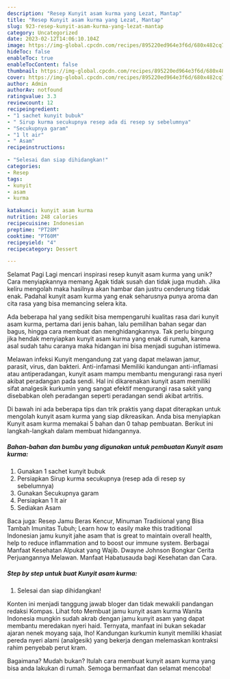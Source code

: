 ```yaml
---
description: "Resep Kunyit asam kurma yang Lezat, Mantap"
title: "Resep Kunyit asam kurma yang Lezat, Mantap"
slug: 923-resep-kunyit-asam-kurma-yang-lezat-mantap
category: Uncategorized
date: 2023-02-12T14:06:10.104Z
image: https://img-global.cpcdn.com/recipes/895220ed964e3f6d/680x482cq70/kunyit-asam-kurma-foto-resep-utama.jpg
hideToc: false
enableToc: true
enableTocContent: false
thumbnail: https://img-global.cpcdn.com/recipes/895220ed964e3f6d/680x482cq70/kunyit-asam-kurma-foto-resep-utama.jpg
cover: https://img-global.cpcdn.com/recipes/895220ed964e3f6d/680x482cq70/kunyit-asam-kurma-foto-resep-utama.jpg
author: Admin
authorAv: notfound
ratingvalue: 3.3
reviewcount: 12
recipeingredient:
- "1 sachet kunyit bubuk"
- " Sirup kurma secukupnya resep ada di resep sy sebelumnya"
- "Secukupnya garam"
- "1 lt air"
- " Asam"
recipeinstructions:

- "Selesai dan siap dihidangkan!"
categories:
- Resep
tags:
- kunyit
- asam
- kurma

katakunci: kunyit asam kurma 
nutrition: 248 calories
recipecuisine: Indonesian
preptime: "PT28M"
cooktime: "PT60M"
recipeyield: "4"
recipecategory: Dessert

---
```



Selamat Pagi Lagi mencari inspirasi resep kunyit asam kurma yang unik? Cara menyiapkannya memang Agak tidak susah dan tidak juga mudah. Jika keliru mengolah maka hasilnya akan hambar dan justru cenderung tidak enak. Padahal kunyit asam kurma yang enak seharusnya punya aroma dan cita rasa yang bisa memancing selera kita.


Ada beberapa hal yang sedikit bisa mempengaruhi kualitas rasa dari kunyit asam kurma, pertama dari jenis bahan, lalu pemilihan bahan segar dan bagus, hingga cara membuat dan menghidangkannya. Tak perlu bingung jika hendak menyiapkan kunyit asam kurma yang enak di rumah, karena asal sudah tahu caranya maka hidangan ini bisa menjadi suguhan istimewa.

Melawan infeksi Kunyit mengandung zat yang dapat melawan jamur, parasit, virus, dan bakteri. Anti-infamasi Memiliki kandungan anti-inflamasi atau antiperadangan, kunyit asam mampu membantu mengurangi rasa nyeri akibat peradangan pada sendi. Hal ini dikarenakan kunyit asam memiliki sifat analgesik kurkumin yang sangat efektif mengurangi rasa sakit yang disebabkan oleh peradangan seperti peradangan sendi akibat artritis.


Di bawah ini ada beberapa tips dan trik praktis yang dapat diterapkan untuk mengolah kunyit asam kurma yang siap dikreasikan. Anda bisa menyiapkan Kunyit asam kurma memakai 5 bahan dan 0 tahap pembuatan. Berikut ini langkah-langkah dalam membuat hidangannya.

<!--inarticleads1-->

##### Bahan-bahan dan bumbu yang digunakan untuk pembuatan Kunyit asam kurma:

1. Gunakan 1 sachet kunyit bubuk
1. Persiapkan  Sirup kurma secukupnya (resep ada di resep sy sebelumnya)
1. Gunakan Secukupnya garam
1. Persiapkan 1 lt air
1. Sediakan  Asam


Baca juga: Resep Jamu Beras Kencur, Minuman Tradisional yang Bisa Tambah Imunitas Tubuh; Learn how to easily make this traditional Indonesian jamu kunyit jahe asam that is great to maintain overall health, help to reduce inflammation and to boost our immune system. Berbagai Manfaat Kesehatan Alpukat yang Wajib. Dwayne Johnson Bongkar Cerita Perjuangannya Melawan. Manfaat Habatusauda bagi Kesehatan dan Cara. 

<!--inarticleads2-->

##### Step by step untuk buat Kunyit asam kurma:


1. Selesai dan siap dihidangkan!

Konten ini menjadi tanggung jawab bloger dan tidak mewakili pandangan redaksi Kompas. Lihat foto Membuat jamu kunyit asam kurma Wanita Indonesia mungkin sudah akrab dengan jamu kunyit asam yang dapat membantu meredakan nyeri haid. Ternyata, manfaat ini bukan sekadar ajaran nenek moyang saja, lho! Kandungan kurkumin kunyit memiliki khasiat pereda nyeri alami (analgesik) yang bekerja dengan melemaskan kontraksi rahim penyebab perut kram. 

Bagaimana? Mudah bukan? Itulah cara membuat kunyit asam kurma yang bisa anda lakukan di rumah. Semoga bermanfaat dan selamat mencoba!
